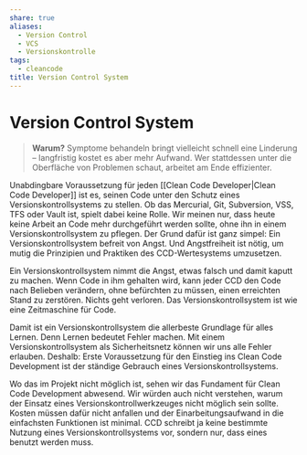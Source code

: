 ```yaml
---
share: true
aliases:
  - Version Control
  - VCS
  - Versionskontrolle
tags:
  - cleancode
title: Version Control System
---
```

 
# Version Control System

>**Warum?**
>Symptome behandeln bringt vielleicht schnell eine Linderung – langfristig kostet es aber mehr Aufwand. Wer stattdessen unter die Oberfläche von Problemen schaut, arbeitet am Ende effizienter.

Unabdingbare Voraussetzung für jeden [[Clean Code Developer|Clean Code Developer]] ist es, seinen Code unter den Schutz eines Versionskontrollsystems zu stellen. Ob das Mercurial, Git, Subversion, VSS, TFS oder Vault ist, spielt dabei keine Rolle. Wir meinen nur, dass heute keine Arbeit an Code mehr durchgeführt werden sollte, ohne ihn in einem Versionskontrollsystem zu pflegen. Der Grund dafür ist ganz simpel: Ein Versionskontrollsystem befreit von Angst. Und Angstfreiheit ist nötig, um mutig die Prinzipien und Praktiken des CCD-Wertesystems umzusetzen.

Ein Versionskontrollsystem nimmt die Angst, etwas falsch und damit kaputt zu machen. Wenn Code in ihm gehalten wird, kann jeder CCD den Code nach Belieben verändern, ohne befürchten zu müssen, einen erreichten Stand zu zerstören. Nichts geht verloren. Das Versionskontrollsystem ist wie eine Zeitmaschine für Code.

Damit ist ein Versionskontrollsystem die allerbeste Grundlage für alles Lernen. Denn Lernen bedeutet Fehler machen. Mit einem Versionskontrollsystem als Sicherheitsnetz können wir uns alle Fehler erlauben. Deshalb: Erste Voraussetzung für den Einstieg ins Clean Code Development ist der ständige Gebrauch eines Versionskontrollsystems.

Wo das im Projekt nicht möglich ist, sehen wir das Fundament für Clean Code Development abwesend. Wir würden auch nicht verstehen, warum der Einsatz eines Versionskontrollwerkzeuges nicht möglich sein sollte. Kosten müssen dafür nicht anfallen und der Einarbeitungsaufwand in die einfachsten Funktionen ist minimal. CCD schreibt ja keine bestimmte Nutzung eines Versionskontrollsystems vor, sondern nur, dass eines benutzt werden muss.